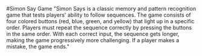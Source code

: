 #Simon Say Game
"Simon Says is a classic memory and pattern recognition game that tests players'
ability to follow sequences. The game consists of four colored buttons (red, blue,
green, and yellow) that light up in a specific order. Players must repeat the sequence 
correctly by pressing the buttons in the same order. With each correct input, the sequence 
gets longer, making the game progressively more challenging. If a player makes a mistake,
the game ends."
